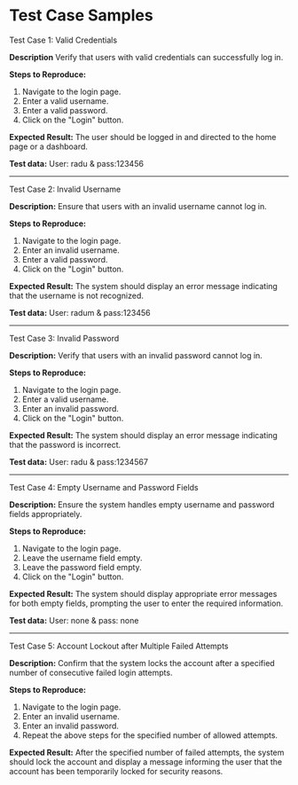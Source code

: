 # Test Case Samples

Test Case 1: Valid Credentials

**Description**
Verify that users with valid credentials can successfully log in.

**Steps to Reproduce:**
1. Navigate to the login page.
2. Enter a valid username.
3. Enter a valid password.
4. Click on the "Login" button.

**Expected Result:**
The user should be logged in and directed to the home page or a dashboard.

**Test data:**
User: radu & pass:123456


*******************************************

Test Case 2: Invalid Username

**Description:**
Ensure that users with an invalid username cannot log in.

**Steps to Reproduce:**
1. Navigate to the login page.
2. Enter an invalid username.
3. Enter a valid password.
4. Click on the "Login" button.

**Expected Result:** 
The system should display an error message indicating that the username is not recognized.

**Test data:**
User: radum & pass:123456


*******************************************

Test Case 3: Invalid Password

**Description:**
Verify that users with an invalid password cannot log in.

**Steps to Reproduce:**
1. Navigate to the login page.
2. Enter a valid username.
3. Enter an invalid password.
4. Click on the "Login" button.

**Expected Result:**
The system should display an error message indicating that the password is incorrect.

**Test data:**
User: radu & pass:1234567


*******************************************

Test Case 4: Empty Username and Password Fields

**Description:** 
Ensure the system handles empty username and password fields appropriately.

**Steps to Reproduce:**
1. Navigate to the login page.
2. Leave the username field empty.
3. Leave the password field empty.
4. Click on the "Login" button.

**Expected Result:**
The system should display appropriate error messages for both empty fields, prompting the user to enter the required information.

**Test data:**
User: none & pass: none


*******************************************

Test Case 5: Account Lockout after Multiple Failed Attempts

**Description:**
Confirm that the system locks the account after a specified number of consecutive failed login attempts.

**Steps to Reproduce:**

1. Navigate to the login page.
2. Enter an invalid username.
3. Enter an invalid password.
4. Repeat the above steps for the specified number of allowed attempts.

**Expected Result:**
After the specified number of failed attempts, the system should lock the account and display a message informing the user that the account has been temporarily locked for security reasons.


















